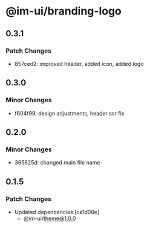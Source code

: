 # @im-ui/branding-logo

## 0.3.1

### Patch Changes

- 857ced2: improved header, added icon, added logo

## 0.3.0

### Minor Changes

- f604f99: design adjustments, header ssr fix

## 0.2.0

### Minor Changes

- 365625d: changed main file name

## 0.1.5

### Patch Changes

- Updated dependencies [ca1d08e]
  - @im-ui/theme@1.0.0
